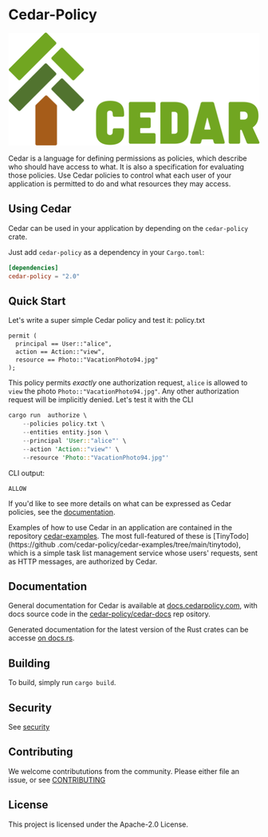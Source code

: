 # Cedar-Policy

![Cedar Logo](../logo.svg)

Cedar is a language for defining permissions as policies, which describe who should have access to what. It is also a specification for evaluating those policies. Use Cedar policies to control what each user of your application is permitted to do and what resources they may access.

## Using Cedar
Cedar can be used in your application by depending on the `cedar-policy` crate.

Just add `cedar-policy` as a dependency in your `Cargo.toml`:
```toml
[dependencies]
cedar-policy = "2.0"
```


## Quick Start

Let's write a super simple Cedar policy and test it:
policy.txt
```
permit (
  principal == User::"alice",
  action == Action::"view",
  resource == Photo::"VacationPhoto94.jpg"
);
```
This policy permits _exactly_ one authorization request, `alice` is allowed to `view` the photo `Photo::"VacationPhoto94.jpg"`. 
Any other authorization request will be implicitly denied. Let's test it with the CLI

```rust
cargo run  authorize \             
    --policies policy.txt \
    --entities entity.json \
    --principal 'User::"alice"' \
    --action 'Action::"view"' \
    --resource 'Photo::"VacationPhoto94.jpg"'
```
CLI output: 
```
ALLOW
```

If you'd like to see more details on what can be expressed as Cedar policies, see the [documentation](https://docs.cedarpolicy.com/what-is-cedar.html).

Examples of how to use Cedar in an application are contained in the repository [cedar-examples](https://github.com/cedar-policy/cedar-examples). The most full-featured of these is [TinyTodo](https://github
.com/cedar-policy/cedar-examples/tree/main/tinytodo), which is a simple task list management service whose users' requests, sent as HTTP messages, are authorized by Cedar.


## Documentation

General documentation for Cedar is available at [docs.cedarpolicy.com](https://docs.cedarpolicy.com), with docs source code in the [cedar-policy/cedar-docs](https://github.com/cedar-policy/cedar-docs/) rep
ository.

Generated documentation for the latest version of the Rust crates can be accesse
[on docs.rs](https://docs.rs/cedar-policy).

## Building
To build, simply run `cargo build`.


## Security

See [security](../security.md)

## Contributing

We welcome contribututions from the community. Please either file an issue, or see [CONTRIBUTING](CONTRIBUTING.md)

## License

This project is licensed under the Apache-2.0 License.

